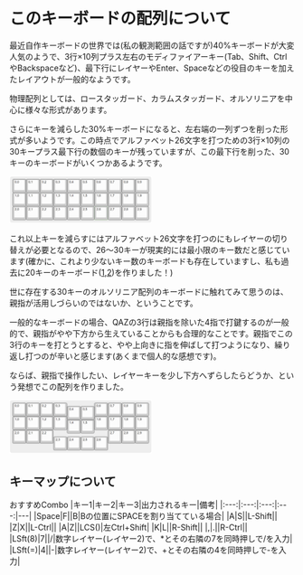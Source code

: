 # このキーボードの配列について
最近自作キーボードの世界では(私の観測範囲の話ですが)40%キーボードが大変人気のようで、3行×10列プラス左右のモディファイアーキー(Tab、Shift、CtrlやBackspaceなど)、最下行にレイヤーやEnter、Spaceなどの役目のキーを加えたレイアウトが一般的なようです。

物理配列としては、ロースタッガード、カラムスタッガード、オルソリニアを中心に様々な形式があります。

さらにキーを減らした30%キーボードになると、左右端の一列ずつを削った形式が多いようです。この時点でアルファベット26文字を打つための3行×10列の30キープラス最下行の数個のキーが残っていますが、この最下行を削った、30キーのキーボードがいくつかあるようです。

<img src="images/3-10ortho.png" width="50%" />

これ以上キーを減らすにはアルファベット26文字を打つのにもレイヤーの切り替えが必要となるので、26～30キーが現実的には最小限のキー数だと感じています(確かに、これより少ないキー数のキーボードも存在していますし、私も過去に20キーのキーボード([1](../pengo20),[2](../penpen20))を作りました！)

世に存在する30キーのオルソリニア配列のキーボードに触れてみて思うのは、親指が活用しづらいのではないか、ということです。

一般的なキーボードの場合、QAZの3行は親指を除いた4指で打鍵するのが一般的で、親指がやや下方から生えていることからも合理的なことです。親指でこの3行のキーを打とうとすると、やや上向きに指を伸ばして打つようになり、繰り返し打つのが辛いと感じます(あくまで個人的な感想です)。

ならば、親指で操作したい、レイヤーキーを少し下方へずらしたらどうか、という発想でこの配列を作りました。

<img src="images/3-10ortho lower thumb.png" width="50%" />

## キーマップについて
おすすめCombo
|キー1|キー2|キー3|出力されるキー|備考|
|:---:|:---:|:---:|:---:|---|
|Space|F||B|Bの位置にSPACEを割り当てている場合|
|A|S||L-Shift||
|Z|X||L-Ctrl||
|A|Z||LCS()|左Ctrl+Shift|
|K|L||R-Shift||
|,|.||R-Ctrl||
|LSft(8)|7||/|数字レイヤー(レイヤー2)で、*とその右隣の7を同時押しで/を入力|
|LSft(=)|4||-|数字レイヤー(レイヤー2)で、+とその右隣の4を同時押しで-を入力|
